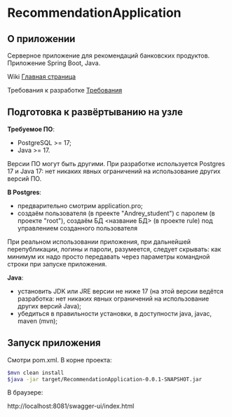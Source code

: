 # RecommendationApplication

## О приложении

Серверное приложение для рекомендаций банковских продуктов.
Приложение Spring Boot, Java.

Wiki [Главная страница](https://github.com/Andrey-rock/RecommendationApplication/wiki/%D0%93%D0%BB%D0%B0%D0%B2%D0%BD%D0%B0%D1%8F-%D1%81%D1%82%D1%80%D0%B0%D0%BD%D0%B8%D1%86%D0%B0)

Требования к разработке  [Требования](https://github.com/Andrey-rock/RecommendationApplication/wiki/%D0%A2%D1%80%D0%B5%D0%B1%D0%BE%D0%B2%D0%B0%D0%BD%D0%B8%D1%8F)

## Подготовка к развёртыванию на узле

**Требуемое ПО**:

- PostgreSQL >= 17;
- Java >= 17.

Версии ПО могут быть другими. При разработке используется Postgres 17 и Java 17: нет никаких явных ограничений на использование других версий ПО.

**В Postgres**:

- предварительно смотрим application.pro;
- создаём пользователя <user> (в преекте "Andrey_student") с паролем <password> (в проекте "root"), создаём БД <название БД> (в проекте rule) под управлением созданного пользователя

При реальном использовании приложения, при дальнейшей перепубликации, логины и пароли, разумеется, следует скрывать: как минимум их надо просто передавать через параметры командной строки при запуске приложения.

**Java**:

- установить JDK или JRE версии не ниже 17 (на этой версии ведётся разработка: нет никаких явных ограничений на использование других версий Java);
- убедиться в правильности установки, в доступности java, javac, maven (mvn);

## Запуск приложения

Смотри pom.xml. В корне проекта:

```Bash
$mvn clean install
$java -jar target/RecommendationApplication-0.0.1-SNAPSHOT.jar
```

В браузере:

http://localhost:8081/swagger-ui/index.html
